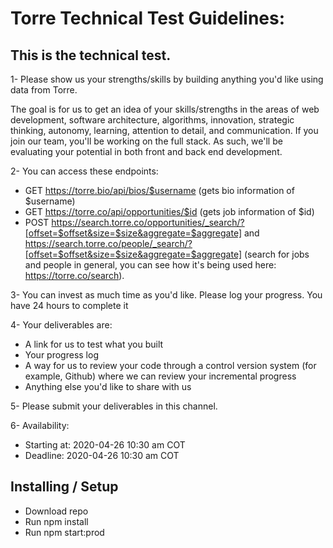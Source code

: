 # Torre Technical Test Guidelines:

## This is the technical test.

1- Please show us your strengths/skills by building anything you'd like using data from Torre.

The goal is for us to get an idea of your skills/strengths in the areas of web development, software architecture, algorithms, innovation, strategic thinking, autonomy, learning, attention to detail, and communication. If you join our team, you'll be working on the full stack. As such, we'll be evaluating your potential in both front and back end development.

2- You can access these endpoints:

-   GET https://torre.bio/api/bios/$username (gets bio information of \$username)
-   GET https://torre.co/api/opportunities/$id (gets job information of \$id)
-   POST https://search.torre.co/opportunities/_search/?[offset=$offset&size=$size&aggregate=$aggregate] and https://search.torre.co/people/_search/?[offset=$offset&size=$size&aggregate=$aggregate] (search for jobs and people in general, you can see how it's being used here: https://torre.co/search).

3- You can invest as much time as you'd like.
Please log your progress.
You have 24 hours to complete it

4- Your deliverables are:

-   A link for us to test what you built
-   Your progress log
-   A way for us to review your code through a control version system (for example, Github) where we can review your incremental progress
-   Anything else you'd like to share with us

5- Please submit your deliverables in this channel.

6- Availability:

-   Starting at: 2020-04-26 10:30 am COT
-   Deadline: 2020-04-26 10:30 am COT

## Installing / Setup
- Download repo
- Run npm install
- Run npm start:prod
